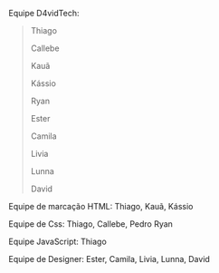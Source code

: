 Equipe D4vidTech:

>Thiago
>
>Callebe
>
>Kauã
>
>Kássio
>
>Ryan
>
>Ester
>
>Camila
>
>Livia
>
>Lunna
>
>David

Equipe de marcação HTML: Thiago, Kauã, Kássio

Equipe de Css: Thiago, Callebe, Pedro Ryan

Equipe JavaScript: Thiago

Equipe de Designer: Ester, Camila, Livia, Lunna, David
